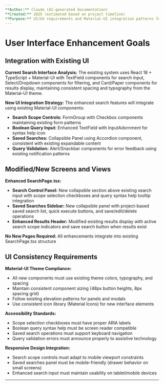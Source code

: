 ```yaml
---
**Author:** Claude (AI-generated documentation)
**Created:** 2025 (estimated based on project timeline)
**Purpose:** UI/UX requirements and Material-UI integration patterns for search enhancements
---
```


# User Interface Enhancement Goals

## Integration with Existing UI

**Current Search Interface Analysis:**
The existing system uses React 18 + TypeScript + Material-UI with TextField components for search input, Select/Dropdown components for filtering, and Card/Paper components for results display, maintaining consistent spacing and typography from the Material-UI theme.

**New UI Integration Strategy:**
The enhanced search features will integrate using existing Material-UI components:
- **Search Scope Controls:** FormGroup with Checkbox components maintaining existing form patterns
- **Boolean Query Input:** Enhanced TextField with InputAdornment for syntax help icon
- **Saved Searches:** Collapsible Panel using Accordion component, consistent with existing expandable content
- **Query Validation:** Alert/Snackbar components for error feedback using existing notification patterns

## Modified/New Screens and Views

**Enhanced SearchPage.tsx:**
- **Search Control Panel:** New collapsible section above existing search input with scope selection checkboxes and query syntax help tooltip integration
- **Saved Searches Sidebar:** New collapsible panel with project-based saved search list, quick execute buttons, and save/edit/delete operations
- **Enhanced Results Header:** Modified existing results display with active search scope indicators and save search button when results exist

**No New Pages Required:** All enhancements integrate into existing SearchPage.tsx structure

## UI Consistency Requirements

**Material-UI Theme Compliance:**
- All new components must use existing theme colors, typography, and spacing
- Maintain consistent component sizing (48px button heights, 8px spacing grid)
- Follow existing elevation patterns for panels and modals
- Use consistent icon library (Material Icons) for new interface elements

**Accessibility Standards:**
- Scope selection checkboxes must have proper ARIA labels
- Boolean query syntax help must be screen reader compatible  
- Saved search operations must support keyboard navigation
- Query validation errors must announce properly to assistive technology

**Responsive Design Integration:**
- Search scope controls must adapt to mobile viewport constraints
- Saved searches panel must be mobile-friendly (drawer behavior on small screens)
- Enhanced search input must maintain usability on tablet/mobile devices

---
